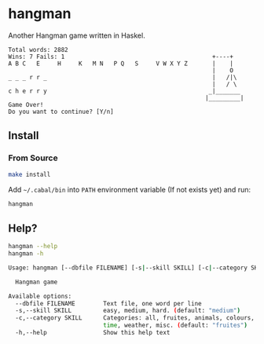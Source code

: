 # hangman

Another Hangman game written in Haskel.

```
Total words: 2882
Wins: 7 Fails: 1                                          +----+   
A B C   E     H     K   M N   P Q   S     V W X Y Z       |    |   
                                                          |    O   
_ _ _ r r _                                               |   /|\  
                                                          |   / \  
c h e r r y                                              _|_______ 
                                                        |_________|
Game Over!
Do you want to continue? [Y/n] 
```

## Install 

### From Source

```bash
make install
```

Add `~/.cabal/bin` into `PATH` environment variable (If not exists yet) and 
run:

```bash
hangman
```

## Help?

```bash
hangman --help
hangman -h
```

```bash
Usage: hangman [--dbfile FILENAME] [-s|--skill SKILL] [-c|--category SKILL]

  Hangman game

Available options:
  --dbfile FILENAME        Text file, one word per line
  -s,--skill SKILL         easy, medium, hard. (default: "medium")
  -c,--category SKILL      Categories: all, fruites, animals, colours, places,
                           time, weather, misc. (default: "fruites")
  -h,--help                Show this help text
```
